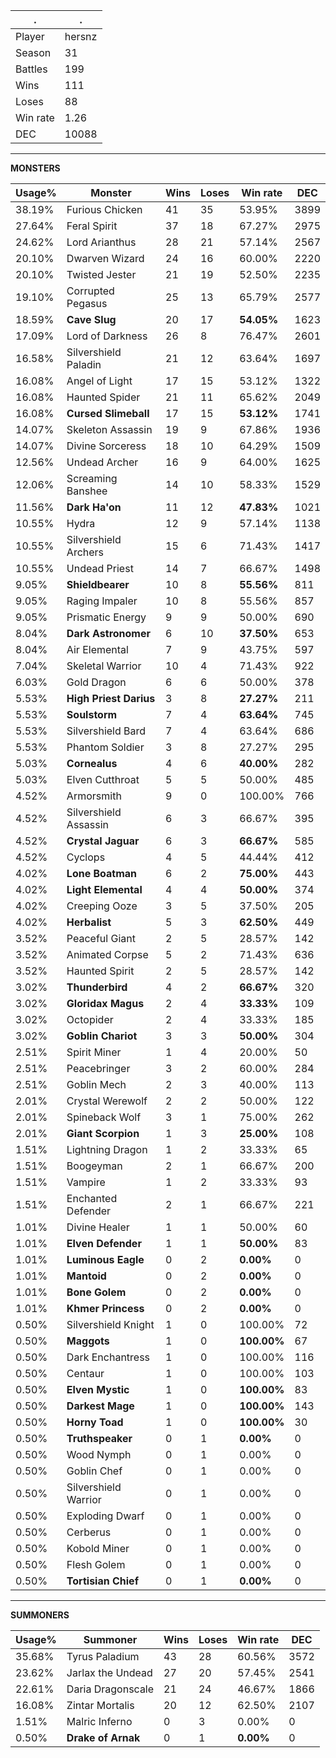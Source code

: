 .|.
|-|-
Player|hersnz
Season|31
Battles|199
Wins|111
Loses|88
Win rate|1.26
DEC|10088

---
**MONSTERS**

Usage%|Monster|Wins|Loses|Win rate|DEC|
-|-|-|-|-|-|
38.19%|Furious Chicken|41|35|53.95%|3899|
27.64%|Feral Spirit|37|18|67.27%|2975|
24.62%|Lord Arianthus|28|21|57.14%|2567|
20.10%|Dwarven Wizard|24|16|60.00%|2220|
20.10%|Twisted Jester|21|19|52.50%|2235|
19.10%|Corrupted Pegasus|25|13|65.79%|2577|
18.59%|**Cave Slug**|20|17|**54.05%**|1623|
17.09%|Lord of Darkness|26|8|76.47%|2601|
16.58%|Silvershield Paladin|21|12|63.64%|1697|
16.08%|Angel of Light|17|15|53.12%|1322|
16.08%|Haunted Spider|21|11|65.62%|2049|
16.08%|**Cursed Slimeball**|17|15|**53.12%**|1741|
14.07%|Skeleton Assassin|19|9|67.86%|1936|
14.07%|Divine Sorceress|18|10|64.29%|1509|
12.56%|Undead Archer|16|9|64.00%|1625|
12.06%|Screaming Banshee|14|10|58.33%|1529|
11.56%|**Dark Ha'on**|11|12|**47.83%**|1021|
10.55%|Hydra|12|9|57.14%|1138|
10.55%|Silvershield Archers|15|6|71.43%|1417|
10.55%|Undead Priest|14|7|66.67%|1498|
9.05%|**Shieldbearer**|10|8|**55.56%**|811|
9.05%|Raging Impaler|10|8|55.56%|857|
9.05%|Prismatic Energy|9|9|50.00%|690|
8.04%|**Dark Astronomer**|6|10|**37.50%**|653|
8.04%|Air Elemental|7|9|43.75%|597|
7.04%|Skeletal Warrior|10|4|71.43%|922|
6.03%|Gold Dragon|6|6|50.00%|378|
5.53%|**High Priest Darius**|3|8|**27.27%**|211|
5.53%|**Soulstorm**|7|4|**63.64%**|745|
5.53%|Silvershield Bard|7|4|63.64%|686|
5.53%|Phantom Soldier|3|8|27.27%|295|
5.03%|**Cornealus**|4|6|**40.00%**|282|
5.03%|Elven Cutthroat|5|5|50.00%|485|
4.52%|Armorsmith|9|0|100.00%|766|
4.52%|Silvershield Assassin|6|3|66.67%|395|
4.52%|**Crystal Jaguar**|6|3|**66.67%**|585|
4.52%|Cyclops|4|5|44.44%|412|
4.02%|**Lone Boatman**|6|2|**75.00%**|443|
4.02%|**Light Elemental**|4|4|**50.00%**|374|
4.02%|Creeping Ooze|3|5|37.50%|205|
4.02%|**Herbalist**|5|3|**62.50%**|449|
3.52%|Peaceful Giant|2|5|28.57%|142|
3.52%|Animated Corpse|5|2|71.43%|636|
3.52%|Haunted Spirit|2|5|28.57%|142|
3.02%|**Thunderbird**|4|2|**66.67%**|320|
3.02%|**Gloridax Magus**|2|4|**33.33%**|109|
3.02%|Octopider|2|4|33.33%|185|
3.02%|**Goblin Chariot**|3|3|**50.00%**|304|
2.51%|Spirit Miner|1|4|20.00%|50|
2.51%|Peacebringer|3|2|60.00%|284|
2.51%|Goblin Mech|2|3|40.00%|113|
2.01%|Crystal Werewolf|2|2|50.00%|122|
2.01%|Spineback Wolf|3|1|75.00%|262|
2.01%|**Giant Scorpion**|1|3|**25.00%**|108|
1.51%|Lightning Dragon|1|2|33.33%|65|
1.51%|Boogeyman|2|1|66.67%|200|
1.51%|Vampire|1|2|33.33%|93|
1.51%|Enchanted Defender|2|1|66.67%|221|
1.01%|Divine Healer|1|1|50.00%|60|
1.01%|**Elven Defender**|1|1|**50.00%**|83|
1.01%|**Luminous Eagle**|0|2|**0.00%**|0|
1.01%|**Mantoid**|0|2|**0.00%**|0|
1.01%|**Bone Golem**|0|2|**0.00%**|0|
1.01%|**Khmer Princess**|0|2|**0.00%**|0|
0.50%|Silvershield Knight|1|0|100.00%|72|
0.50%|**Maggots**|1|0|**100.00%**|67|
0.50%|Dark Enchantress|1|0|100.00%|116|
0.50%|Centaur|1|0|100.00%|103|
0.50%|**Elven Mystic**|1|0|**100.00%**|83|
0.50%|**Darkest Mage**|1|0|**100.00%**|143|
0.50%|**Horny Toad**|1|0|**100.00%**|30|
0.50%|**Truthspeaker**|0|1|**0.00%**|0|
0.50%|Wood Nymph|0|1|0.00%|0|
0.50%|Goblin Chef|0|1|0.00%|0|
0.50%|Silvershield Warrior|0|1|0.00%|0|
0.50%|Exploding Dwarf|0|1|0.00%|0|
0.50%|Cerberus|0|1|0.00%|0|
0.50%|Kobold Miner|0|1|0.00%|0|
0.50%|Flesh Golem|0|1|0.00%|0|
0.50%|**Tortisian Chief**|0|1|**0.00%**|0|

---
**SUMMONERS**

Usage%|Summoner|Wins|Loses|Win rate|DEC|
-|-|-|-|-|-|
35.68%|Tyrus Paladium|43|28|60.56%|3572|
23.62%|Jarlax the Undead|27|20|57.45%|2541|
22.61%|Daria Dragonscale|21|24|46.67%|1866|
16.08%|Zintar Mortalis|20|12|62.50%|2107|
1.51%|Malric Inferno|0|3|0.00%|0|
0.50%|**Drake of Arnak**|0|1|**0.00%**|0|
